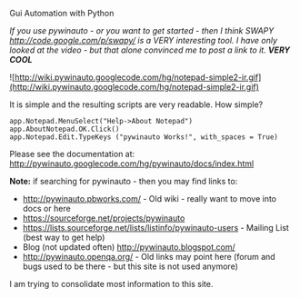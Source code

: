 Gui Automation with Python

_If you use pywinauto - or you want to get started - then I think SWAPY
http://code.google.com/p/swapy/ is a VERY interesting tool. I have only looked at the video - but that alone convinced me to post a link to it. **VERY COOL**_

![http://wiki.pywinauto.googlecode.com/hg/notepad-simple2-ir.gif](http://wiki.pywinauto.googlecode.com/hg/notepad-simple2-ir.gif)


It is simple and the resulting scripts are very readable. How simple?
```
app.Notepad.MenuSelect("Help->About Notepad")
app.AboutNotepad.OK.Click()
app.Notepad.Edit.TypeKeys ("pywinauto Works!", with_spaces = True)
```

Please see the documentation at: http://pywinauto.googlecode.com/hg/pywinauto/docs/index.html




**Note:** if searching for pywinauto - then you may find links to:
  * http://pywinauto.pbworks.com/ - Old wiki - really want to move into docs or here
  * https://sourceforge.net/projects/pywinauto
  * https://lists.sourceforge.net/lists/listinfo/pywinauto-users - Mailing List (best way to get help)
  * Blog (not updated often) http://pywinauto.blogspot.com/
  * http://pywinauto.openqa.org/ - Old links may point here (forum and bugs used to be there - but this site is not used anymore)

I am trying to consolidate most information to this site.